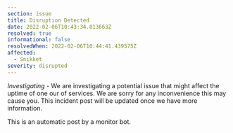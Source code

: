 ```yaml
---
section: issue
title: Disruption Detected
date: 2022-02-06T10:43:34.013663Z
resolved: true
informational: false
resolvedWhen: 2022-02-06T10:44:41.439575Z
affected:
  - Snikket
severity: disrupted
---
```

*Investigating* - We are investigating a potential issue that might affect the uptime of one our of services. We are sorry for any inconvenience this may cause you. This incident post will be updated once we have more information.

This is an automatic post by a monitor bot.
        